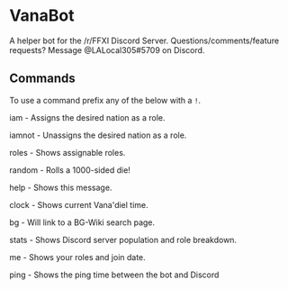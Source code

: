 # VanaBot

A helper bot for the /r/FFXI Discord Server. Questions/comments/feature requests? Message @LALocal305#5709 on Discord.

## Commands

To use a command prefix any of the below with a `!`.

iam - Assigns the desired nation as a role.

iamnot - Unassigns the desired nation as a role.

roles - Shows assignable roles.

random - Rolls a 1000-sided die!

help - Shows this message.

clock - Shows current Vana'diel time.

bg - Will link to a BG-Wiki search page.

stats - Shows Discord server population and role breakdown.

me - Shows your roles and join date.

ping - Shows the ping time between the bot and Discord


